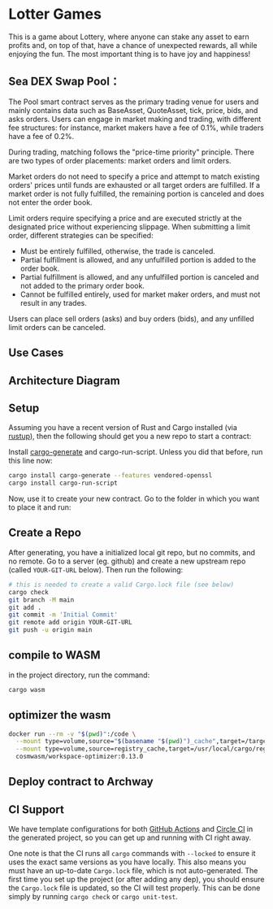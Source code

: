 # Lotter Games

This is a game about Lottery, where anyone can stake any asset to earn profits and, on top of that, have a chance of unexpected rewards, all while enjoying the fun. The most important thing is to have joy and happiness!

## Sea DEX Swap Pool：

The Pool smart contract serves as the primary trading venue for users and mainly contains data such as BaseAsset, QuoteAsset, tick, price, bids, and asks orders. Users can engage in market making and trading, with different fee structures: for instance, market makers have a fee of 0.1%, while traders have a fee of 0.2%.

During trading, matching follows the "price-time priority" principle. There are two types of order placements: market orders and limit orders.

Market orders do not need to specify a price and attempt to match existing orders' prices until funds are exhausted or all target orders are fulfilled. If a market order is not fully fulfilled, the remaining portion is canceled and does not enter the order book.

Limit orders require specifying a price and are executed strictly at the designated price without experiencing slippage. When submitting a limit order, different strategies can be specified:
- Must be entirely fulfilled, otherwise, the trade is canceled.
- Partial fulfillment is allowed, and any unfulfilled portion is added to the order book.
- Partial fulfillment is allowed, and any unfulfilled portion is canceled and not added to the primary order book.
- Cannot be fulfilled entirely, used for market maker orders, and must not result in any trades.

Users can place sell orders (asks) and buy orders (bids), and any unfilled limit orders can be canceled.

## Use Cases



## Architecture Diagram


## Setup

Assuming you have a recent version of Rust and Cargo installed
(via [rustup](https://rustup.rs/)),
then the following should get you a new repo to start a contract:

Install [cargo-generate](https://github.com/ashleygwilliams/cargo-generate) and cargo-run-script.
Unless you did that before, run this line now:

```sh
cargo install cargo-generate --features vendored-openssl
cargo install cargo-run-script
```

Now, use it to create your new contract.
Go to the folder in which you want to place it and run:

## Create a Repo

After generating, you have a initialized local git repo, but no commits, and no remote.
Go to a server (eg. github) and create a new upstream repo (called `YOUR-GIT-URL` below).
Then run the following:

```sh
# this is needed to create a valid Cargo.lock file (see below)
cargo check
git branch -M main
git add .
git commit -m 'Initial Commit'
git remote add origin YOUR-GIT-URL
git push -u origin main
```

## compile to WASM
in the project directory, run the command:
```sh
cargo wasm
```

## optimizer the wasm
```sh
docker run --rm -v "$(pwd)":/code \
  --mount type=volume,source="$(basename "$(pwd)")_cache",target=/target \
  --mount type=volume,source=registry_cache,target=/usr/local/cargo/registry \
  cosmwasm/workspace-optimizer:0.13.0
```

## Deploy contract to Archway


## CI Support

We have template configurations for both [GitHub Actions](.github/workflows/Basic.yml)
and [Circle CI](.circleci/config.yml) in the generated project, so you can
get up and running with CI right away.

One note is that the CI runs all `cargo` commands
with `--locked` to ensure it uses the exact same versions as you have locally. This also means
you must have an up-to-date `Cargo.lock` file, which is not auto-generated.
The first time you set up the project (or after adding any dep), you should ensure the
`Cargo.lock` file is updated, so the CI will test properly. This can be done simply by
running `cargo check` or `cargo unit-test`.

